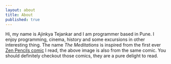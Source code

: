 ```yaml
---
layout: about
title: About
published: true
---
```


Hi, my name is Ajinkya Tejankar and I am programmer based in Pune.
I enjoy programming, cinema, history and some excursions in other interesting thing.
The name *The Meditations* is inspired from the first ever [Zen Pencils comic][1] I read,
the above image is also from the same comic. You should definitely checkout those comics,
they are a pure delight to read.

[1]: http://zenpencils.com/comic/aurelius/
